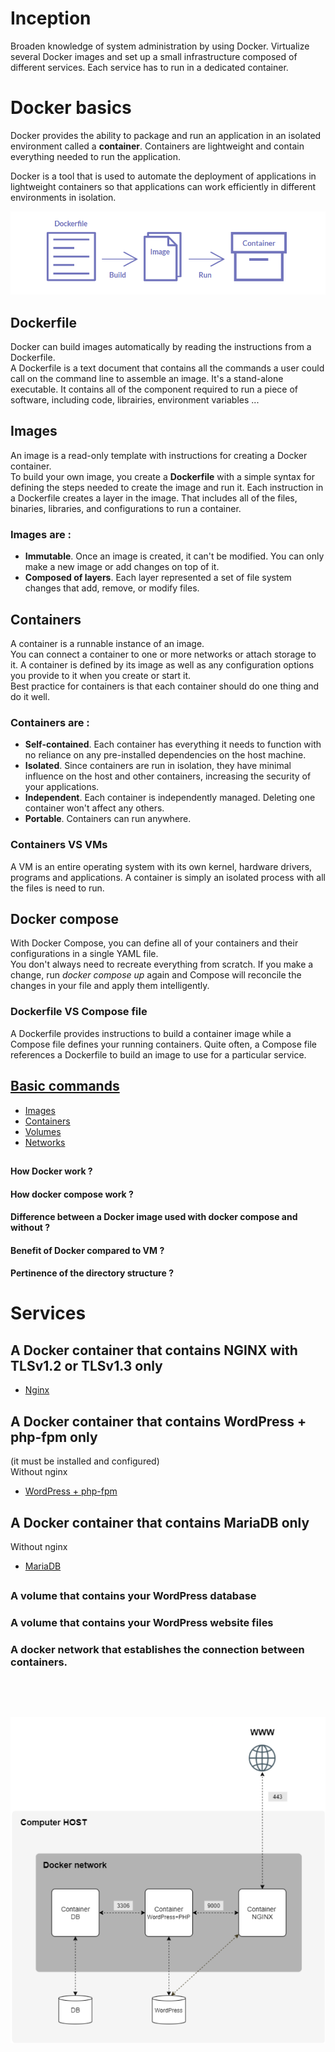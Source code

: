 # Inception

Broaden knowledge of system administration by using Docker.
Virtualize several Docker images and set up a small infrastructure composed of different services. Each service has to run in a dedicated container.


# Docker basics
Docker provides the ability to package and run an application in an isolated environment called a **container**. Containers are lightweight and contain everything needed to run the application.

Docker is a tool that is used to automate the deployment of applications in lightweight containers so that applications can work efficiently in different environments in isolation.


![Schema](./readme_img/Struct.png)


## Dockerfile
Docker can build images automatically by reading the instructions from a Dockerfile.<br>
A Dockerfile is a text document that contains all the commands a user could call on the command line to assemble an image. It's a stand-alone executable. It contains all of the component required to run a piece of software, including code, librairies, environment variables ...


## Images
An image is a read-only template with instructions for creating a Docker container.<br>
To build your own image, you create a **Dockerfile** with a simple syntax for defining the steps needed to create the image and run it. Each instruction in a Dockerfile creates a layer in the image. That includes all of the files, binaries, libraries, and configurations to run a container.

### Images are :
 - **Immutable**. Once an image is created, it can't be modified. You can only make a new image or add changes on top of it.
 - **Composed of layers**. Each layer represented a set of file system changes that add, remove, or modify files.

## Containers
A container is a runnable instance of an image.<br>
You can connect a container to one or more networks or attach storage to it. A container is defined by its image as well as any configuration options you provide to it when you create or start it.<br>
Best practice for containers is that each container should do one thing and do it well.

### Containers are :
 - **Self-contained**. Each container has everything it needs to function with no reliance on any pre-installed dependencies on the host machine.
 - **Isolated**. Since containers are run in isolation, they have minimal influence on the host and other containers, increasing the security of your applications.
 - **Independent**. Each container is independently managed. Deleting one container won't affect any others.
 - **Portable**. Containers can run anywhere.

### Containers VS VMs
A VM is an entire operating system with its own kernel, hardware drivers, programs and applications. A container is simply an isolated process with all the files is need to run.

## Docker compose
With Docker Compose, you can define all of your containers and their configurations in a single YAML file.<br>
You don't always need to recreate everything from scratch. If you make a change, run *docker compose up* again and Compose will reconcile the changes in your file and apply them intelligently.

### Dockerfile VS Compose file
A Dockerfile provides instructions to build a container image while a Compose file defines your running containers. Quite often, a Compose file references a Dockerfile to build an image to use for a particular service.

## [Basic commands](./COMMAND.md)
 - [Images](https://github.com/Baarrbb/inception/blob/master/COMMAND.md#images)
 - [Containers](https://github.com/Baarrbb/inception/blob/master/COMMAND.md#containers)
 - [Volumes](https://github.com/Baarrbb/inception/blob/master/COMMAND.md#volumes)
 - [Networks](https://github.com/Baarrbb/inception/blob/master/COMMAND.md#networks)


##
##

#### How Docker work ?

#### How docker compose work ?

#### Difference between a Docker image used with docker compose and without ?

#### Benefit of Docker compared to VM ?

#### Pertinence of the directory structure ?

##
##

# Services

## A Docker container that contains NGINX with TLSv1.2 or TLSv1.3 only

- [Nginx](./srcs/requirements/nginx/README.md)

## A Docker container that contains WordPress + php-fpm only

(it must be installed and configured)<br>
Without nginx

- [WordPress + php-fpm](./srcs/requirements/wordpress/README.md)

## A Docker container that contains MariaDB only

Without nginx

- [MariaDB](./srcs/requirements/mariadb/README.md)

##

### A volume that contains your WordPress database

### A volume that contains your WordPress website files

### A **docker network** that establishes the connection between containers.

##

<br>
<br>

![Schema](./readme_img/schema.png)

